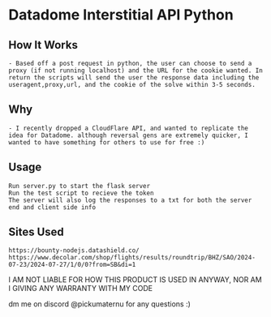 # Datadome Interstitial API Python

## How It Works
    - Based off a post request in python, the user can choose to send a proxy (if not running localhost) and the URL for the cookie wanted. In return the scripts will send the user the response data including the useragent,proxy,url, and the cookie of the solve within 3-5 seconds.
## Why
    - I recently dropped a CloudFlare API, and wanted to replicate the idea for Datadome. although reversal gens are extremely quicker, I wanted to have something for others to use for free :)


## Usage
    Run server.py to start the flask server
    Run the test script to recieve the token
    The server will also log the responses to a txt for both the server end and client side info

## Sites Used
    https://bounty-nodejs.datashield.co/
    https://www.decolar.com/shop/flights/results/roundtrip/BHZ/SAO/2024-07-23/2024-07-27/1/0/0?from=SB&di=1


I AM NOT LIABLE FOR HOW THIS PRODUCT IS USED IN ANYWAY, NOR AM I GIVING ANY WARRANTY WITH MY CODE

dm me on discord @pickumaternu for any questions :)
